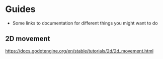 # Guides

- Some links to documentation for different things you might want to do

## 2D movement

https://docs.godotengine.org/en/stable/tutorials/2d/2d_movement.html
